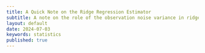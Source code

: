 ```yaml
---
title: A Quick Note on the Ridge Regression Estimator
subtitle: A note on the role of the observation noise variance in ridge regression.
layout: default
date: 2024-07-03
keywords: statistics
published: true
---
```

